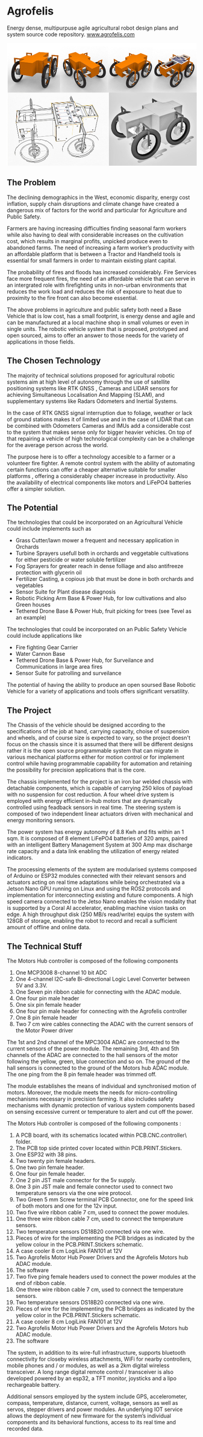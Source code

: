 # Agrofelis

Energy dense, multipurpuse agile agricultural robot design plans and system source code repository. www.agrofelis.com

![Robotic Vehicle](introduction/figures/figureA.jpg)

## The Problem 

The declining demographics in the West, economic disparity, energy cost inflation, supply chain disruptions and climate change have created a dangerous mix of factors for the world and particular for Agriculture and Public Safety.  

Farmers are having increasing difficulties finding seasonal farm workers while also having to deal with considerable increases on the cultivation cost, which results in marginal profits, unpicked produce even to abandoned farms. The need of increasing a farm worker’s productivity with an affordable platform that is between a Tractor and Handheld tools is essential for small farmers in order to maintain existing plant capital. 

The probability of fires and floods has increased considerably. Fire Services face more frequent fires, the need of an affordable vehicle that can serve in an intergrated role with firefighting units in non-urban environments that reduces the work load and reduces the risk of exposure to heat due to proximity to the fire front can also become essential. 

The above problems in agriculture and public safety both need a Base Vehicle that is low cost, has a small footprint, is energy dense and agile and can be manufactured at a local machine shop in small volumes or even in single units. The robotic vehicle system that is proposed, prototyped and open sourced, aims to offer an answer to those needs for the variety of applications in those fields.

## The Chosen Technology 

The majority of technical solutions proposed for agricultural robotic systems aim at high level of autonomy through the use of satellite positioning systems like RTK GNSS , Cameras and LIDAR sensors for achieving Simultaneous Localisation And Mapping (SLAM), and supplementary systems like Radars Odometers and Inertial Systems.   

In the case of RTK GNSS signal interruption due to foliage, weather or lack of ground stations makes it of limited use and in the case of LIDAR that can be combined with Odometers Cameras and IMUs add a considerable cost to the system that makes sense only for bigger heavier vehicles. On top of that repairing a vehicle of high technological complexity can be a challenge for the average person across the world.

The purpose here is to offer a technology accesible to a farmer or a volunteer fire fighter. A remote control system with the ability of automating certain functions can offer a cheaper alternative suitable for smaller platforms , offering a considerably cheaper increase in productivity. Also the availability of electrical components like motors and LiFePO4 batteries offer a simpler solution. 

## The Potential

The technologies that could be incorporated on an Agricultural Vehicle could include implements such as 
- Grass Cutter/lawn mower a frequent and necessary application in Orchards 
- Turbine Sprayers usefull both in orchards and veggetable cultivations for either pesticide or water soluble fertilizer
- Fog Sprayers for greater reach in dense folliage and also antifreeze protection with glycerin oil   
- Fertilizer Casting, a copious job that must be done in both orchards and vegetables 
- Sensor Suite for Plant disease diagnosis 
- Robotic Picking Arm Base & Power Hub, for low cultivations and also Green houses  
- Tethered Drone Base & Power Hub, fruit picking for trees (see Tevel as an example)

The technologies that could be incorporated on an Public Safety Vehicle could include applications like 
- Fire fighting Gear Carrier 
- Water Cannon Base
- Tethered Drone Base & Power Hub, for Surveilance and Communications in large area fires
- Sensor Suite for patrolling and surveilance 

The potential of having the ability to produce an open soursed Base Robotic Vehicle for a variety of applications and tools offers significant versatility.

## The Project 

The Chassis of the vehicle should be designed according to the specifications of the job at hand, carrying capacity, choise of suspension and wheels, and 
of course size is expected to vary, so the project doesn't focus on the chassis since it is assumed that there will be different designs rather it is the open source programmable system that can migrate in various mechanical platforms either for motion control or for implement control while having programmable capability for automation and retaining the possibility for precision applications that is the core. 

The chassis implemented for the project is an iron bar welded chassis with detachable components, which is capable of carrying 250 kilos of payload with 
no suspension for cost reduction. A four wheel drive system is employed with energy efficient in-hub motors that are dynamically controlled using feadback sensors in real time. The steering system is composed of two independent linear actuators driven with mechanical and energy monitoring sensors.

The power system has energy autonomy of 8.8 Kwh and fits within an 1 sqm.  It is composed of 8 element LiFePO4 batteries of 320 amps, paired with an intelligent Battery Management System at 300 Amp max discharge rate capacity and a data link enabling the utilization of energy related indicators. 

The processing elements of the system are modularised systems composed of Arduino or ESP32 modules connected with their relevant sensors and actuators acting on real time adaptations while being orchestrated via a Jetson Nano GPU running on Linux and using the ROS2 protocols and implementation for interconnecting existing and future components. A high speed camera connected to the Jetso Nano enables the vision modality that is supported by a Coral AI accelerator, enabling machine vision tasks on edge. A high throughput disk (250 MB/s read/write) equips the system with 128GB of storage, enabling the robot to record and recall a sufficient amount of offline and online data. 

## The Technical Stuff

The Motors Hub controller is composed of the following components

1) One MCP3008 8-channel 10 bit ADC
2) One 4-channel I2C-safe Bi-directional Logic Level Converter between 5V and 3.3V.
3) One Seven pin ribbon cable for connecting with the ADAC module.
4) One four pin male header
5) One six pin female header
6) One four pin male header for connecting with the Agrofelis controller
7) One 8 pin female header
8) Two 7 cm wire cables connecting the ADAC with the current sensors of the Motor Power driver

The 1st and 2nd channel of the MPC3004 ADAC are connected to the current sensors of the power module.
The remaining 3rd, 4th and 5th channels of the ADAC are connected to the hall sensors of the motor following the yellow, green, blue connection and so on. The ground of the hall sensors is connected to the ground of the Motors hub ADAC module. The one ping from the 8 pin female header was trimmed off.

The module establishes the means of individual and synchronised motion of motors. Moreover, the module meets the needs for micro-controlling mechanisms necessary in precision farming. It also includes safety mechanisms with dynamic protection of various system components based on sensing excessive current or temperature to alert and cut off the power.

The Motors Hub controller is composed of the following components :
1. A PCB board, with its schematics located within PCB.CNC.controller\ folder.
2. The PCB top side printed cover located within PCB.PRINT.Stickers.
3. One ESP32 with 38 pins.
4. Two twenty pin female headers.
5. One two pin female header.
6. One four pin female header.
7. One 2 pin JST male connector for the 5v supply.
8. One 3 pin JST male and female connector used to connect two temperature sensors via the one wire protocol.
9. Two Green 5 mm Screw terminal PCB Connector, one for the speed link of both motors and one for the 12v input.
10. Two five wire ribbon cable 7 cm, used to connect the power modules.
11. One three wire ribbon cable 7 cm, used to connect the temperature sensors.
12. Two temperature sensors DS18B20 connected via one wire.
13. Pieces of wire for the implementing the PCB bridges as indicated by the yellow colour in the PCB.PRINT.Stickers schematic.
14. A case cooler 8 cm LogiLink FAN101 at 12V
15. Two Agrofelis Motor Hub Power Drivers and the Agrofelis Motors hub ADAC module.
16. The software
11. Two five ping female headers used to connect the power modules at the end of ribbon cable.
12. One three wire ribbon cable 7 cm, used to connect the temperature sensors.
13. Two temperature sensors DS18B20 connected via one wire.
14. Pieces of wire for the implementing the PCB bridges as indicated by the yellow color in the PCB.PRINT.Stickers schematic.
15. A case cooler 8 cm LogiLink FAN101 at 12V
16. Two Agrofelis Motor Hub Power Drivers and the Agrofelis Motors hub ADAC module. 
17. The software

The system, in addition to its wire-full infrastructure, supports bluetooth connectivity for closeby wireless attachments, WiFi for nearby controllers, mobile phones and / or modules, as well as a 2km digital wireless transceiver. A long range digital remote control / transceiver is also developed powered by an esp32, a TFT monitor, joysticks and a lipo rechargeable battery. 

Additional sensors employed by the system include GPS, accelerometer, compass, temperature, distance, current, voltage, sensors as well as servos, stepper drivers and power modules. An underlying IOT service allows the deployment of new firmware for the system’s individual components and its behavioral functions, access to its real time and recorded data.

